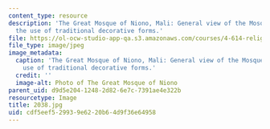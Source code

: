 ```yaml
---
content_type: resource
description: 'The Great Mosque of Niono, Mali: General view of the Mosque showing
  the use of traditional decorative forms.'
file: https://ol-ocw-studio-app-qa.s3.amazonaws.com/courses/4-614-religious-architecture-and-islamic-cultures-fall-2002/cdf5eef529939e6220b64d9f36e64958_2038.jpg
file_type: image/jpeg
image_metadata:
  caption: 'The Great Mosque of Niono, Mali: General view of the Mosque showing the
    use of traditional decorative forms.'
  credit: ''
  image-alt: Photo of The Great Mosque of Niono
parent_uid: d9d5e204-1248-2d82-6e7c-7391ae4e322b
resourcetype: Image
title: 2038.jpg
uid: cdf5eef5-2993-9e62-20b6-4d9f36e64958
---
```

